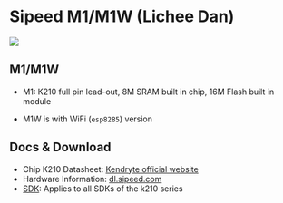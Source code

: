 Sipeed M1/M1W (Lichee Dan)
=======

![](../../../assets/m1_pin.png)

## M1/M1W

* M1: K210 full pin lead-out, 8M SRAM built in chip, 16M Flash built in module

* M1W is with WiFi (`esp8285`) version



## Docs & Download

* Chip K210 Datasheet: [Kendryte official website](https://kendryte.com/downloads/)
* Hardware Information: [dl.sipeed.com](http://dl.sipeed.com/MAIX/HDK/M1%26M1W/)
* [SDK](zh/k210/sdk/): Applies to all SDKs of the k210 series


